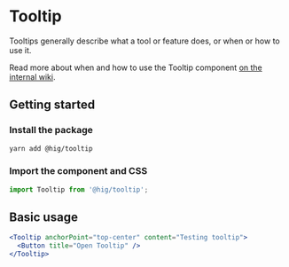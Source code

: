 # Tooltip

Tooltips generally describe what a tool or feature does, or when or how to use it.

Read more about when and how to use the Tooltip component [on the internal wiki](https://hig.autodesk.com/web/components/tooltips).

## Getting started

### Install the package

```bash
yarn add @hig/tooltip
```

### Import the component and CSS

```js
import Tooltip from '@hig/tooltip';
```

## Basic usage

```jsx
<Tooltip anchorPoint="top-center" content="Testing tooltip">
  <Button title="Open Tooltip" />
</Tooltip>
```
